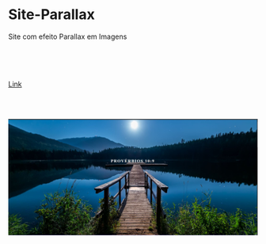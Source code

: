 # Site-Parallax


<p>Site com efeito Parallax em Imagens</p>
<br/>
<br/>
<br/>
<p><a href="https://herick-ferreira.github.io/Site-Parallax/" >Link</a></p>
<br/>
<br/>
<p>
  <img src="images/home.jpg" />
</p>


